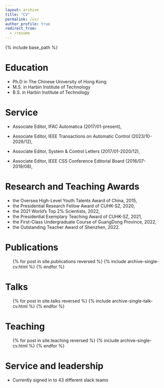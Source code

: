 ```yaml
---
layout: archive
title: "CV"
permalink: /cv/
author_profile: true
redirect_from:
  - /resume
---
```


{% include base_path %}

Education
======
* Ph.D in The Chinese University of Hong Kong
* M.S. in Harbin Institute of Technology
* B.S. in Harbin Institute of Technology

Service
======
* Associate Editor, IFAC Automatica (2017/01-present),

* Associate Editor, IEEE Transactions on Automatic Control (2023/10-2026/12),

* Associate Editor, System & Control Letters (2017/01-2020/12),

* Associate Editor, IEEE CSS Conference Editorial Board (2016/07-2019/08),
  
Research and Teaching Awards
======
* the Oversea High-Level Youth Talents Award of China, 2015,
* the Presidential Research Fellow Award of CUHK-SZ, 2020,
* the 2021 World’s Top 2% Scientists, 2022,
* the Presidential Exemplary Teaching Award of CUHK-SZ, 2021,
* the First-Class Undergraduate Course of GuangDong Province, 2022,
* the Outstanding Teacher Award of Shenzhen, 2022.


Publications
======
  <ul>{% for post in site.publications reversed %}
    {% include archive-single-cv.html %}
  {% endfor %}</ul>
  
Talks
======
  <ul>{% for post in site.talks reversed %}
    {% include archive-single-talk-cv.html  %}
  {% endfor %}</ul>
  
Teaching
======
  <ul>{% for post in site.teaching reversed %}
    {% include archive-single-cv.html %}
  {% endfor %}</ul>
  
Service and leadership
======
* Currently signed in to 43 different slack teams
